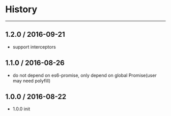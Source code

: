 # History
----

## 1.2.0 / 2016-09-21

- support interceptors

## 1.1.0 / 2016-08-26

- do not depend on es6-promise, only depend on global Promise(user may need polyfill)

## 1.0.0 / 2016-08-22

- 1.0.0 init